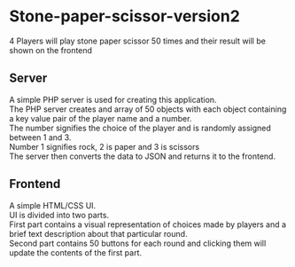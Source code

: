 # Stone-paper-scissor-version2
4 Players will play stone paper scissor 50 times and their result will be shown on the frontend


## Server
A simple PHP server is used for creating this application. <br />
The PHP server creates and array of 50 objects with each object containing a key value pair of the player name and a number. <br />
The number signifies the choice of the player and is randomly assigned between 1 and 3. <br />
Number 1 signifies rock, 2 is paper and 3 is scissors <br />
The server then converts the data to JSON and returns it to the frontend. <br />

## Frontend
A simple HTML/CSS UI. <br />
UI is divided into two parts. <br />
First part contains a visual representation of choices made by players and a brief text description about that particular round. <br />
Second part contains 50 buttons for each round and clicking them will update the contents of the first part. <br />